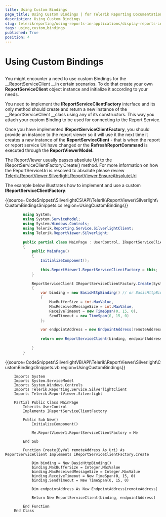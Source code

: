 ```yaml
---
title: Using Custom Bindings
page_title: Using Custom Bindings | for Telerik Reporting Documentation
description: Using Custom Bindings
slug: telerikreporting/using-reports-in-applications/display-reports-in-applications/silverlight-application/using-custom-bindings
tags: using,custom,bindings
published: True
position: 4
---
```


# Using Custom Bindings



## 

You might encounter a need to use custom Bindings for the __ReportServiceClient __in certain scenarios. To do that create your own __ReportServiceClient__ object instance and initialize it according to your needs. 

You need to implement the __IReportServiceClientFactory__ interface and its only method should create and return a new instance of the __ReportServiceClient __class using any of its constructors. This way you attach your custom Binding to be used for connecting to the Report Service.

Once you have implemented __IReportServiceClientFactory__, you should provide an instance to the report viewer so it will use it the next time it creates a new instance of the __ReportServiceClient__ - that is when the report or report service Uri have changed or the __RefreshReportCommand__ is executed through the __ReportViewerModel__. 

The ReportViewer usually passes absolute [Uri](http://msdn.microsoft.com/en-us/library/system.uri%28VS.95%29.aspx) to the IReportServiceClientFactory.Create() method. 
				For more information on how the ReportServiceUri is resolved to absolute please review
				[Telerik.ReportViewer.Silverlight.ReportViewer.EnsureAbsoluteUri](/reporting/api/Telerik.ReportViewer.Silverlight.ReportViewer#collapsible-Telerik_ReportViewer_Silverlight_ReportViewer_EnsureAbsoluteUri_System_Uri_)

The example below illustrates how to implement and use a custom __IReportServiceClientFactory__:

{{source=CodeSnippets\SilverlightCS\API\Telerik\ReportViewer\Silverlight\CustomBindingsSnippets.cs region=UsingCustomBindings}}
````C#
	    using System;
	    using System.ServiceModel;
	    using System.Windows.Controls;
	    using Telerik.Reporting.Service.SilverlightClient;
	    using Telerik.ReportViewer.Silverlight;
	
	    public partial class MainPage : UserControl, IReportServiceClientFactory
	    {
	        public MainPage()
	        {
	            InitializeComponent();
	
	            this.ReportViewer1.ReportServiceClientFactory = this;
	        }
	
	        ReportServiceClient IReportServiceClientFactory.Create(System.Uri remoteAddress)
	        {
	            var binding = new BasicHttpBinding() // or BasicHttpBinding(BasicHttpSecurityMode.Transport) overload if SSL is used
	            {
	                MaxBufferSize = int.MaxValue,
	                MaxReceivedMessageSize = int.MaxValue,
	                ReceiveTimeout = new TimeSpan(0, 15, 0),
	                SendTimeout = new TimeSpan(0, 15, 0)
	            };
	
	            var endpointAddress = new EndpointAddress(remoteAddress);
	
	            return new ReportServiceClient(binding, endpointAddress);
	
	        }
	    }
````



{{source=CodeSnippets\SilverlightVB\API\Telerik\ReportViewer\Silverlight\CustomBindingsSnippets.vb region=UsingCustomBindings}}
````VB
	Imports System
	Imports System.ServiceModel
	Imports System.Windows.Controls
	Imports Telerik.Reporting.Service.SilverlightClient
	Imports Telerik.ReportViewer.Silverlight
	
	Partial Public Class MainPage
	    Inherits UserControl
	    Implements IReportServiceClientFactory
	
	    Public Sub New()
	        InitializeComponent()
	
	        Me.ReportViewer1.ReportServiceClientFactory = Me
	
	    End Sub
	
	    Function Create(ByVal remoteAddress As Uri) As ReportServiceClient Implements IReportServiceClientFactory.Create
	
	        Dim binding = New BasicHttpBinding()
	        binding.MaxBufferSize = Integer.MaxValue
	        binding.MaxReceivedMessageSize = Integer.MaxValue
	        binding.ReceiveTimeout = New TimeSpan(0, 15, 0)
	        binding.SendTimeout = New TimeSpan(0, 15, 0)
	
	        Dim endpointAddress As New EndpointAddress(remoteAddress)
	
	        Return New ReportServiceClient(binding, endpointAddress)
	
	    End Function
	End Class
````


